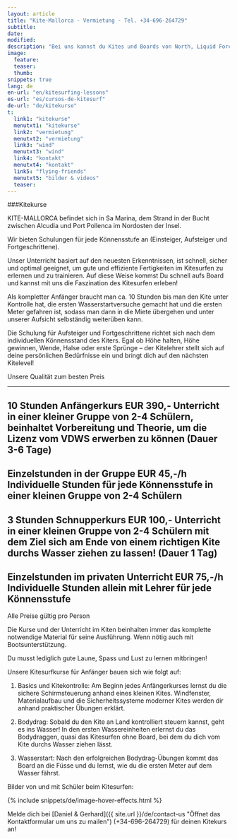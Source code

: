 ```yaml
---
layout: article
title: "Kite-Mallorca - Vermietung - Tel. +34-696-264729"
subtitle:
date: 
modified:
description: "Bei uns kannst du Kites und Boards von North, Liquid Force, Mutiny, Spleene und All Ride mieten und ausleihen."
image:
  feature:
  teaser:
  thumb:
snippets: true
lang: de
en-url: "en/kitesurfing-lessons"
es-url: "es/cursos-de-kitesurf"
de-url: "de/kitekurse"
t:
  link1: "kitekurse"
  menutxt1: "kitekurse"
  link2: "vermietung"
  menutxt2: "vermietung"
  link3: "wind"
  menutxt3: "wind"
  link4: "kontakt"
  menutxt4: "kontakt"
  link5: "flying-friends"
  menutxt5: "bilder & videos"
  teaser:
---
```


###Kitekurse

KITE-MALLORCA befindet sich in Sa Marina, dem Strand in der Bucht zwischen Alcudia und Port Pollenca im Nordosten der Insel.

Wir bieten Schulungen für jede Könnensstufe an (Einsteiger, Aufsteiger und Fortgeschrittene).

Unser Unterricht basiert auf den neuesten Erkenntnissen, ist schnell, sicher und optimal geeignet, um gute und effiziente Fertigkeiten im Kitesurfen zu erlernen und zu trainieren. Auf diese Weise kommst Du schnell aufs Board und kannst mit uns die Faszination des Kitesurfen erleben!

Als kompletter Anfänger braucht man ca. 10 Stunden bis man den Kite unter Kontrolle hat, die ersten Wasserstartversuche gemacht hat und die ersten Meter gefahren ist, sodass man dann in die Miete übergehen und unter unserer Aufsicht selbständig weiterüben kann.

Die Schulung für Aufsteiger und Fortgeschrittene richtet sich nach dem individuellen Könnensstand des Kiters. Egal ob Höhe halten, Höhe gewinnen, Wende, Halse oder erste Sprünge – der Kitelehrer stellt sich auf deine persönlichen Bedürfnisse ein und bringt dich auf den nächsten Kitelevel!

Unsere Qualität zum besten Preis

***  
10 Stunden Anfängerkurs   EUR 390,-
Unterricht in einer kleiner Gruppe von 2-4 Schülern, beinhaltet Vorbereitung und Theorie, um die Lizenz vom VDWS erwerben zu können (Dauer 3-6 Tage)
---
Einzelstunden in der Gruppe   EUR 45,-/h
Individuelle Stunden für jede Könnensstufe in einer kleinen Gruppe von 2-4 Schülern
---
3 Stunden Schnupperkurs   EUR 100,-
Unterrìcht in einer kleinen Gruppe von 2-4 Schülern mit dem Ziel sich am Ende von einem richtigen Kite durchs Wasser ziehen zu lassen! (Dauer 1 Tag)
---
Einzelstunden im privaten Unterricht   EUR 75,-/h
Individuelle Stunden allein mit Lehrer für jede Könnensstufe
---
Alle Preise gültig pro Person

Die Kurse und der Unterricht im Kiten beinhalten immer das komplette notwendige Material für seine Ausführung. Wenn nötig auch mit Bootsunterstützung.

Du musst lediglich gute Laune, Spass und Lust zu lernen mitbringen!


Unsere Kitesurfkurse für Anfänger bauen sich wie folgt auf:

1) Basics und Kitekontrolle: Am Beginn jedes Anfängerkurses lernst du die sichere Schirmsteuerung anhand eines kleinen Kites. Windfenster, Materialaufbau und die Sicherheitssysteme moderner Kites werden dir anhand praktischer Übungen erklärt.

2) Bodydrag: Sobald du den Kite an Land kontrolliert steuern kannst, geht es ins Wasser! In den ersten Wassereinheiten erlernst du das Bodydraggen, quasi das Kitesurfen ohne Board, bei dem du dich vom Kite durchs Wasser ziehen lässt.

3) Wasserstart: Nach den erfolgreichen Bodydrag-Übungen kommt das Board an die Füsse und du lernst, wie du die ersten Meter auf dem Wasser fährst.

Bilder von und mit Schüler beim Kitesurfen:

{% include snippets/de/image-hover-effects.html %}

Melde dich bei [Daniel & Gerhard]({{ site.url }}/de/contact-us "Öffnet das Kontaktformular um uns zu mailen") (+34-696-264729) für deinen Kitekurs an!

